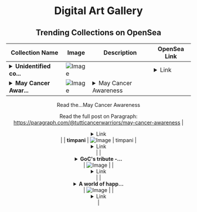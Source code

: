 <div align="center">

# Digital Art Gallery

## Trending Collections on OpenSea

| Collection Name                       | Image                                                                                     | Description                       | OpenSea Link                                                                                          |
|---------------------------------------|-------------------------------------------------------------------------------------------|-----------------------------------|--------------------------------------------------------------------------------------------------------|
| **<details><summary>Unidentified co...</summary>Unidentified contract f03d5815-fb51-4436-ad84-90ebea96713d</details>** | ![Image](https://i.seadn.io/s/raw/files/a837708742ad8afcb35eb60ba787976d.jpg?w=500&auto=format?w=200&auto=format) |  | <details><summary>Link</summary>[Unidentified contract f03d5815-fb51-4436-ad84-90ebea96713d](https://opensea.io/collection/unidentified-contract-f03d5815-fb51-4436-ad84-90eb)</details> |
| **<details><summary>May Cancer Awar...</summary>May Cancer Awareness</details>** | ![Image](https://i.seadn.io/s/raw/files/9203bf67150f018034781d7d22263db4.png?w=500&auto=format?w=200&auto=format) | <details><summary>May Cancer Awareness

Read the...</summary>May Cancer Awareness

Read the full post on Paragraph: https://paragraph.com/@tutticancerwarriors/may-cancer-awareness</details> | <details><summary>Link</summary>[May Cancer Awareness](https://opensea.io/collection/may-cancer-awareness)</details> |
| **timpani** | ![Image](https://i.seadn.io/s/raw/files/2a3421bf52a414b2e111a96bf00556fc.png?w=500&auto=format?w=200&auto=format) | timpani | <details><summary>Link</summary>[timpani](https://opensea.io/collection/timpani-2)</details> |
| **<details><summary>GoC's tribute -...</summary>GoC's tribute - Arbitrum</details>** | ![Image](https://i.seadn.io/s/raw/files/d2e40820c4543c6a6c9cc0b5d818dbad.jpg?w=500&auto=format?w=200&auto=format) |  | <details><summary>Link</summary>[GoC's tribute - Arbitrum](https://opensea.io/collection/goc-s-tribute-arbitrum)</details> |
| **<details><summary>A world of happ...</summary>A world of happiness</details>** | ![Image](https://i.seadn.io/s/raw/files/ee6fc5f7ac9fe87350402c327ee5ef84.jpg?w=500&auto=format?w=200&auto=format) |  | <details><summary>Link</summary>[A world of happiness](https://opensea.io/collection/a-world-of-happiness)</details> |

</div>